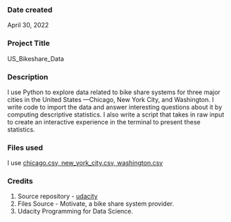 ### Date created
April 30, 2022

### Project Title
US_Bikeshare_Data

### Description
I use Python to explore data related to bike share systems for three major cities in the United States —Chicago, New York City, and Washington. 
I write code to import the data and answer interesting questions about it by computing descriptive statistics. 
I also write a script that takes in raw input to create an interactive experience in the terminal to present these statistics.

### Files used
I use [chicago.csv, new_york_city.csv, washington.csv](https://drive.google.com/drive/folders/1Qw1F7XjyKeH_CYVf7_B89Fhm68WqIMTg?usp=sharing)

### Credits
1. Source repository  - [udacity](https://github.com/udacity/pdsnd_github.git)
2. Files Source  - Motivate, a bike share system provider.
3. Udacity Programming for Data Science.


